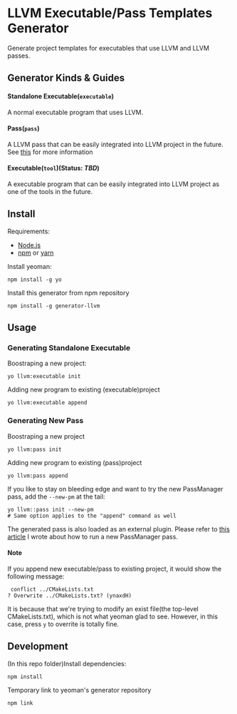 # LLVM Executable/Pass Templates Generator

Generate project templates for executables that use LLVM 
and LLVM passes.

## Generator Kinds & Guides
#### Standalone Executable(`executable`)
A normal executable program that uses LLVM.

#### Pass(`pass`)
A LLVM pass that can be easily integrated into LLVM project in the future. See [this](https://llvm.org/docs/CMake.html#id15) for more information

#### Executable(`tool`)(Status: _TBD_)
A executable program that can be easily integrated into LLVM project as one of the tools in the future.

## Install
Requirements:
 - [Node.js](https://nodejs.org/en/download/)
 - [npm](https://www.npmjs.com/get-npm) or [yarn](https://yarnpkg.com/en/docs/install)

Install yeoman:
```
npm install -g yo
```
Install this generator from npm repository
```
npm install -g generator-llvm
```

## Usage
### Generating Standalone Executable
Boostraping a new project:
```
yo llvm:executable init
```
Adding new program to existing (executable)project
```
yo llvm:executable append
```

### Generating New Pass
Boostraping a new project
```
yo llvm:pass init
```
Adding new program to existing (pass)project
```
yo llvm:pass append
```
If you like to stay on bleeding edge and want to try the new PassManager pass, add the `--new-pm` at the tail:
```
yo llvm::pass init --new-pm
# Same option applies to the "append" command as well
```
The generated pass is also loaded as an external plugin. Please refer to [this article](https://medium.com/@mshockwave/writing-llvm-pass-in-2018-part-i-531c700e85eb) I wrote about how to run a new PassManager pass.

#### Note
If you append new executable/pass to existing project, it would show the following message:
```
 conflict ../CMakeLists.txt
? Overwrite ../CMakeLists.txt? (ynaxdH)
```
It is because that we're trying to modify an exist file(the top-level CMakeLists.txt), which is not what yeoman glad to see. However, in this case, press `y` to overrite is totally fine.

## Development
(In this repo folder)Install dependencies:
```
npm install
```
Temporary link to yeoman's generator repository
```
npm link
```
